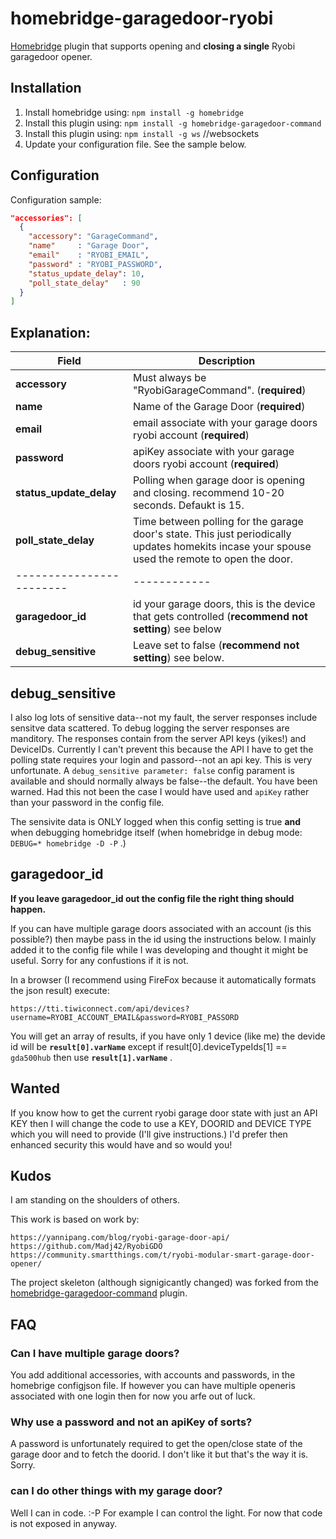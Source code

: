 # homebridge-garagedoor-ryobi

[Homebridge](https://github.com/nfarina/homebridge) plugin that supports opening and **closing a single** Ryobi garagedoor opener.

## Installation

1. Install homebridge using: `npm install -g homebridge`
2. Install this plugin using: `npm install -g homebridge-garagedoor-command`
3. Install this plugin using: `npm install -g ws` //websockets
4. Update your configuration file. See the sample below.

## Configuration

Configuration sample:

```json
"accessories": [
  {
    "accessory": "GarageCommand",
    "name"     : "Garage Door",
    "email"    : "RYOBI_EMAIL",
    "password" : "RYOBI_PASSWORD",
    "status_update_delay": 10,
    "poll_state_delay"   : 90
  }
]

```
## Explanation:

Field                   | Description
------------------------|------------
**accessory**                  | Must always be "RyobiGarageCommand". (**required**)
**name**                          | Name of the Garage Door (**required**)
**email** 			   | email associate with your garage doors ryobi account (**required**) 
**password**	                  | apiKey associate with your garage doors ryobi account (**required**)
**status_update_delay** | Polling when garage door is opening and closing. recommend 10-20 seconds. Defaukt is 15.  
**poll_state_delay**        | Time between polling for the garage door's state. This just periodically updates homekits incase your spouse used the remote to open the door.  
------------------------|------------
**garagedoor_id**        | id your garage doors, this is the device that gets controlled (**recommend not setting**) see below
**debug_sensitive**    | Leave set to false (**recommend not setting**) see below.

## debug_sensitive

I also log lots of sensitive data--not my fault, the server responses include sensitve data scattered. To debug logging the server responses are manditory. The responses contain from the server API keys (yikes!) and DeviceIDs. Currently I can't prevent this because the API I have to get the polling state requires your login and passord--not an api key. This is very unfortunate. A  `debug_sensitive parameter: false`  config parament is available and should normally always be false--the default. You have been warned. Had this not been the case I would have used and `apiKey` rather than your password in the config file.

The sensivite data is ONLY logged when this config setting is true **and** when debugging homebridge itself (when homebridge in debug mode: ` DEBUG=* homebridge -D -P`  .)

## garagedoor_id

**If you leave **garagedoor_id** out the config file the right thing should happen.**

If you can have multiple garage doors associated with an account (is this possible?) then maybe pass in the id using the instructions below. I mainly added it to the config file while I was developing and thought it might be useful. Sorry for any confustions if it is not. 

In a browser (I recommend using FireFox because it automatically formats the json result) execute:

`https://tti.tiwiconnect.com/api/devices?username=RYOBI_ACCOUNT_EMAIL&password=RYOBI_PASSORD`

You will get an array of results, if you have only 1 device (like me) the devide id will be **`result[0].varName`** except if result[0].deviceTypeIds[1] == `gda500hub` then use **`result[1].varName`** .

## Wanted

If you know how to get the current ryobi garage door state with just an API KEY  then I will change the code to use a KEY, DOORID and DEVICE TYPE which you will need to provide (I'll give instructions.) I'd prefer then enhanced security this would have and so would you!

## Kudos

I am standing on the shoulders of others.

This work is based on work by:

	https://yannipang.com/blog/ryobi-garage-door-api/
	https://github.com/Madj42/RyobiGDO
	https://community.smartthings.com/t/ryobi-modular-smart-garage-door-opener/
	
The project skeleton (although signigicantly changed) was forked from the [homebridge-garagedoor-command](https://github.com/apexad/homebridge-garagedoor-command) plugin.

## FAQ

### Can I have multiple garage doors?
You add additional accessories, with accounts and passwords, in the homebrige configjson file. 
If however you can have multiple openeris associated with one login then for now you arfe out of luck.

### Why use a password and not an apiKey of sorts?
A password is unfortunately required to get the open/close state of the garage door and to fetch the doorid. I don't like it but that's the way it is. Sorry.

### can I do other things with my garage door?
Well I can in code. :-P For example I can control the light. For now that code is not exposed in anyway.
